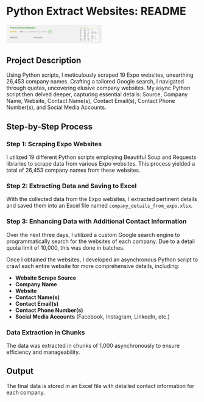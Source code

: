 # Python Extract Websites: README

<img src="https://github.com/kingtroga/extract-expo-companies/blob/main/reviews.png" alt="4.5 Star Review" style="width: 50%; height: auto;">

## Project Description

Using Python scripts, I meticulously scraped 19 Expo websites, unearthing 26,453 company names. Crafting a tailored Google search, I navigated through quotas, uncovering elusive company websites. My async Python script then delved deeper, capturing essential details: Source, Company Name, Website, Contact Name(s), Contact Email(s), Contact Phone Number(s), and Social Media Accounts.

## Step-by-Step Process

### Step 1: Scraping Expo Websites
I utilized 19 different Python scripts employing Beautiful Soup and Requests libraries to scrape data from various Expo websites. This process yielded a total of 26,453 company names from these websites.

### Step 2: Extracting Data and Saving to Excel
With the collected data from the Expo websites, I extracted pertinent details and saved them into an Excel file named `company_details_from_expo.xlsx`.

### Step 3: Enhancing Data with Additional Contact Information
Over the next three days, I utilized a custom Google search engine to programmatically search for the websites of each company. Due to a detail quota limit of 10,000, this was done in batches.

Once I obtained the websites, I developed an asynchronous Python script to crawl each entire website for more comprehensive details, including:
- **Website Scrape Source**
- **Company Name**
- **Website**
- **Contact Name(s)**
- **Contact Email(s)**
- **Contact Phone Number(s)**
- **Social Media Accounts** (Facebook, Instagram, LinkedIn, etc.)

### Data Extraction in Chunks
The data was extracted in chunks of 1,000 asynchronously to ensure efficiency and manageability.

## Output
The final data is stored in an Excel file with detailed contact information for each company.
